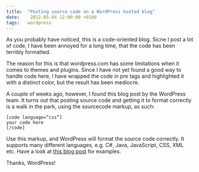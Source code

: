 ```yaml
---
title:  "Posting source code on a WordPress hosted blog"
date:    2012-05-04 12:00:00 +0100
tags: 	wordpress
---
```



As you probably have noticed, this is a code-oriented blog. Sicne I post a lot of code,
I have been annoyed for a long time, that the code has been terribly formatted.

The reason for this is that wordpress.com has some limitations when it comes to themes
and plugins. Since I have not yet found a good way to handle code here, I have wrapped
the code in pre tags and highlighted it with a distinct color, but the result has been
mediocre.

A couple of weeks ago, however, I found this blog post by the WordPress team. It turns
out that posting source code and getting it to format correctly is a walk in the park,
using the sourcecode markup, as such:

```
[code language=”css”]
your code here
[/code]
```

Use this markup, and WordPress will format the source code correctly. It supports many
different languages, e.g. C#, Java, JavaScript, CSS, XML etc. Have a look at [this blog
post](http://en.support.wordpress.com/code/posting-source-code/) for examples.

Thanks, WordPress! 



